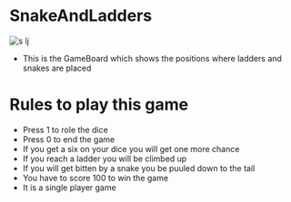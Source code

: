 # SnakeAndLadders

![s lj](https://user-images.githubusercontent.com/95474096/197262179-fc158e25-b605-4659-9265-0567cd817ece.jpeg)

- This is the GameBoard which shows the positions where ladders and snakes are placed


# Rules to play this game
- Press 1 to role the dice 
- Press 0 to end the game
- If you get a six on your dice you will get one more chance 
- If you reach a ladder you will be climbed up
- If you will get bitten by a snake you be puuled down to the tail
- You have to score 100 to win the game
- It is a single player game

